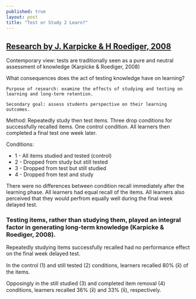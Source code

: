 ```yaml
---
published: true
layout: post
title: "Test or Study 2 Learn?"
---
```


## [Research by J. Karpicke & H Roediger, 2008](http://public.wsu.edu/~fournier/Teaching/psych592/Readings/Karpicke_et_al_2008.pdf)

Contemporary view: tests are traditionally seen as a pure and neutral assessment of knowledge (Karpicke & Roediger, 2008)

What consequences does the act of testing knowledge have on learning?

	Purpose of research: examine the effects of studying and testing on learning and long-term retention. 

	Secondary goal: assess students perspective on their learning outcomes.

Method: Repeatedly study then test items. Three drop conditions for successfully recalled items. One control condition. All learners then completed a final test one week later.

Conditions:
- 1 - All items studied and tested (control)
- 2 - Dropped from study but still tested
- 3 - Dropped from test but still studied
- 4 - Dropped from test and study

There were no differences between condition recall immediately after the learning phase. All learners had equal recall of the items. All learners also perceived that they would perfrom equally well during the final week delayed test.

### Testing items, rather than studying them, played an integral factor in generating long-term knowledge (Karpicke & Roediger, 2008).

Repeatedly studying items successfully recalled had no performance effect on the final week delayed test.

In the control (1) and still tested (2) conditions, learners recalled 80% (x̅) of the items.

Opposingly in the still studied (3) and completed item removal (4) conditions, learners recalled 36% (x̅) and 33% (x̅), respectively.




